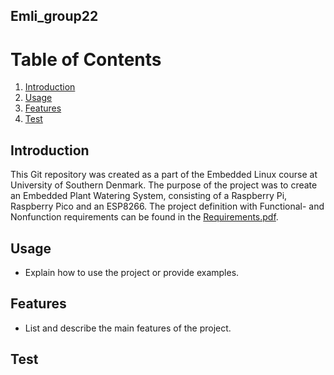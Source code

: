 ## Emli_group22


# Table of Contents

1. [Introduction](#introduction)
2. [Usage](#usage)
3. [Features](#features)
4. [Test](#test)

## Introduction <a name="introduction"></a>
This Git repository was created as a part of the Embedded Linux course at University of Southern Denmark. The purpose of the project was to create an Embedded Plant Watering System, consisting of a Raspberry Pi, Raspberry Pico and an ESP8266. The project definition with Functional- and Nonfunction requirements can be found in the [Requirements.pdf](emli_2023_project_info_v2-1.pdf).

## Usage <a name="usage"></a>
- Explain how to use the project or provide examples.

## Features <a name="features"></a>

- List and describe the main features of the project.

## Test <a name ="test"></a>



